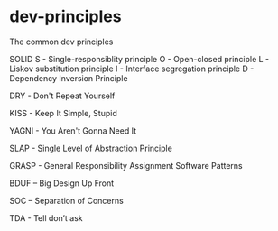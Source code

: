 # dev-principles
The common dev principles

SOLID
    S - Single-responsiblity principle
    O - Open-closed principle
    L - Liskov substitution principle
    I - Interface segregation principle
    D - Dependency Inversion Principle


DRY - Don't Repeat Yourself

KISS - Keep It Simple, Stupid

YAGNI - You Aren't Gonna Need It 

SLAP - Single Level of Abstraction Principle

GRASP - General Responsibility Assignment Software Patterns

BDUF – Big Design Up Front

SOC – Separation of Concerns

TDA - Tell don’t ask
